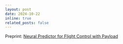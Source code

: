 ```yaml
---
layout: post
date: 2024-10-22
inline: true
related_posts: false
---
```


Preprint: [Neural Predictor for Flight Control with Payload](https://arxiv.org/abs/2410.15946) 
